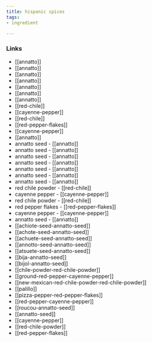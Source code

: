 ```yaml
---
title: hispanic spices
tags:
- ingredient

---
```



### Links

* [[annatto]]
* [[annatto]]
* [[annatto]]
* [[annatto]]
* [[annatto]]
* [[annatto]]
* [[annatto]]
* [[red-chile]]
* [[cayenne-pepper]]
* [[red-chile]]
* [[red-pepper-flakes]]
* [[cayenne-pepper]]
* [[annatto]]
* annatto seed - [[annatto]]
* annatto seed - [[annatto]]
* annatto seed - [[annatto]]
* annatto seed - [[annatto]]
* annatto seed - [[annatto]]
* annatto seed - [[annatto]]
* annatto seed - [[annatto]]
* red chile powder - [[red-chile]]
* cayenne pepper - [[cayenne-pepper]]
* red chile powder - [[red-chile]]
* red pepper flakes - [[red-pepper-flakes]]
* cayenne pepper - [[cayenne-pepper]]
* annatto seed - [[annatto]]
* [[achiote-seed-annatto-seed]]
* [[achote-seed-annatto-seed]]
* [[achuete-seed-annatto-seed]]
* [[annotto-seed-annatto-seed]]
* [[atsuete-seed-annatto-seed]]
* [[bija-annatto-seed]]
* [[bijol-annatto-seed]]
* [[chile-powder-red-chile-powder]]
* [[ground-red-pepper-cayenne-pepper]]
* [[new-mexican-red-chile-powder-red-chile-powder]]
* [[palillo]]
* [[pizza-pepper-red-pepper-flakes]]
* [[red-pepper-cayenne-pepper]]
* [[roucou-annatto-seed]]
* [[annatto-seed]]
* [[cayenne-pepper]]
* [[red-chile-powder]]
* [[red-pepper-flakes]]
